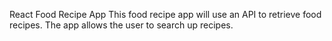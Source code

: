 React Food Recipe App
This food recipe app will use an API to retrieve food recipes. The app allows the user to search up recipes.